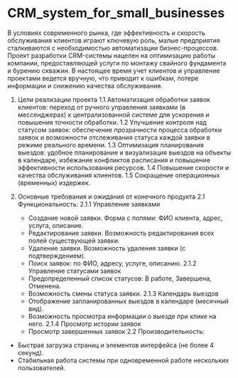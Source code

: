 # CRM_system_for_small_businesses
В условиях современного рынка, где эффективность и скорость обслуживания клиентов играют ключевую роль, малые предприятия сталкиваются с необходимостью автоматизации бизнес-процессов. Проект разработки CRM-системы нацелен на оптимизацию работы компании, предоставляющей услуги по монтажу свайного фундамента и бурению скважин. В настоящее время учет клиентов и управление проектами ведется вручную, что приводит к ошибкам, потере информации и снижению качества обслуживания.

1. Цели реализации проекта
  1.1 Автоматизация обработки заявок клиентов: переход от ручного управления заявками (в мессенджерах) к централизованной системе для ускорения и повышения точности обработки.
  1.2 Улучшение контроля над статусом заявок: обеспечение прозрачности процесса обработки заявок и возможности отслеживания статуса каждой заявки в режиме реального времени.
  1.3 Оптимизация планирования выездов: удобное планирование и визуализация выездов на объекты в календаре, избежание конфликтов расписания и повышение эффективности использования ресурсов.
  1.4 Повышение скорости и качества обслуживания клиентов.
  1.5 Сокращение операционных (временных) издержек.

2. Основные требования и ожидания от конечного продукта
   2.1 Функциональность:
    2.1.1 Управление заявками
    -  Создание новой заявки. Форма с полями: ФИО клиента, адрес, услуга, описание.
    -  Редактирование заявки. Возможность редактирования всех полей существующей заявки.
    -  Удаление заявки. Возможность удаления заявки (с подтверждением).
    -  Поиск заявок: по ФИО, адресу, услуге, описанию.
    2.1.2 Управление статусами заявок
    -  Предопределенный список статусов: В работе, Завершена, Отменена.
    -  Возможность смены статуса заявки.
    2.1.3 Календарь выездов
    -  Отображение запланированных выездов в календаре (месячный вид).
    -  Возможность просмотра информации о выезде при клике на него.
    2.1.4 Просмотр истории заявок
    - Просмотр завершенных заявок
 2.2 Производительность:
  -  Быстрая загрузка страниц и элементов интерфейса (не более 4 секунд).
  -  Стабильная работа системы при одновременной работе нескольких пользователей.




